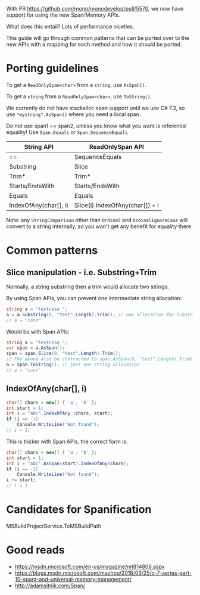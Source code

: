 With PR https://github.com/mono/monodevelop/pull/5570, we now have support for using the new Span/Memory APIs.

What does this entail? Lots of performance niceties.

This guide will go through common patterns that can be ported over to the new APIs with a mapping for each method and how it should be ported.

# Porting guidelines

To get a `ReadOnlySpan<char>` from a `string`, use `AsSpan()`.

To get a `string` from a `ReadOnlySpan<char>`, use `ToString()`.

We currently do not have stackalloc span support until we use C# 7.3, so use `"mystring".AsSpan()` where you need a local span.

Do not use span1 == span2, unless you know what you want is referential equality! Use `Span.Equals` or `Span.SequenceEquals`

| String API            | ReadOnlySpan API                |
|-----------------------|---------------------------------|
| ==                    | SequenceEquals                  |
| Substring             | Slice                           |
| Trim*                 | Trim*                           |
| Starts/EndsWith       | Starts/EndsWith                 |
| Equals                | Equals                          |
| IndexOfAny(char[], i) | Slice(i).IndexOfAny(char[]) + i |

Note: any `StringComparison` other than `Ordinal` and `OrdinalIgnoreCase` will convert to a string internally, so you won't get any benefit for equality there.

# Common patterns

## Slice manipulation - i.e. Substring+Trim

Normally, a string substring then a trim would allocate two strings.

By using Span APIs, you can prevent one intermediate string allocation:

```csharp
string a = "testcase ";
a = a.Substring(0, "test".Length).Trim(); // one allocation for Substring, one for Trim
// a = "case"
```

Would be with Span APIs:

```csharp
string a = "testcase ";
var span = a.AsSpan();
span = span.Slice(0, "test".Length).Trim();
// The above also be contracted to span.AsSpan(0, "test".Length).Trim()
a = span.ToString(); // just one string allocation
// a = "case"
```

## IndexOfAny(char[], i)

```csharp
char[] chars = new[] { 'a', 'b' };
int start = 1;
int i = "abc".IndexOfAny (chars, start);
if (i == -1)
    Console.WriteLine("Not found");
// i = 1;
```

This is tricker with Span APIs, the correct form is:

```csharp
char[] chars = new[] { 'a', 'b' };
int start = 1;
int i = "abc".AsSpan(start).IndexOfAny(chars);
if (i == -1)
    Console.WriteLine("Not found");
i += start;
// i = 1
```

# Candidates for Spanification

MSBuildProjectService.ToMSBuildPath

# Good reads

* https://msdn.microsoft.com/en-us/magazine/mt814808.aspx
* https://blogs.msdn.microsoft.com/mazhou/2018/03/25/c-7-series-part-10-spant-and-universal-memory-management/
* http://adamsitnik.com/Span/